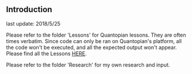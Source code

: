 ## Introduction
last update: 2018/5/25


Please refer to the folder 'Lessons' for Quantopian lessons. They are often times verbatim. Since code can only be ran on Quantopian's platform, all the code won't be executed, and all the expected output won't appear. Please find all the Lessons [HERE](https://www.quantopian.com/tutorials/getting-started#lesson1).


Please refer to the folder 'Research' for my own research and input.
